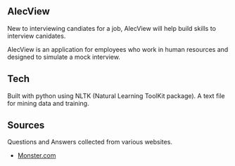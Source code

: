 ## AlecView 

New to interviewing candiates for a job, AlecView will help build skills to 
interview canidates. 

AlecView is an application for employees who work in human resources and
designed to simulate a mock interview. 


## Tech
Built with python using NLTK (Natural Learning ToolKit package). A text file for mining 
data and training.

## Sources
Questions and Answers collected from various websites.
* [Monster.com](https://www.monster.com/career-advice/article/top-10-interview-questions-prep)


